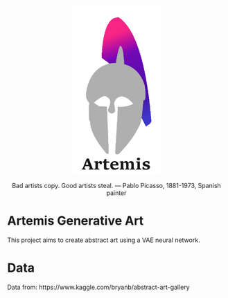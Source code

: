 
<p align="center">
<img width="200" src="https://raw.githubusercontent.com/wisespira/Artemis-Generative-Art/master/logo.png">
 
</p>
<p align="center">
 Bad artists copy. Good artists steal.
—  Pablo Picasso, 1881-1973, Spanish painter
</p>

<h1>Artemis Generative Art</h1>
This project aims to create abstract art using a VAE neural network.  
<h1>Data</h1>
Data from: https://www.kaggle.com/bryanb/abstract-art-gallery
